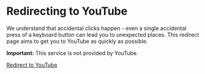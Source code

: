 # Redirecting to YouTube

We understand that accidental clicks happen - even a single accidental press of a keyboard button can lead you to unexpected places. This redirect page aims to get you to YouTube as quickly as possible.

**Important:** This service is not provided by YouTube.

[Redirect to YouTube](https://www.youtube.com)
